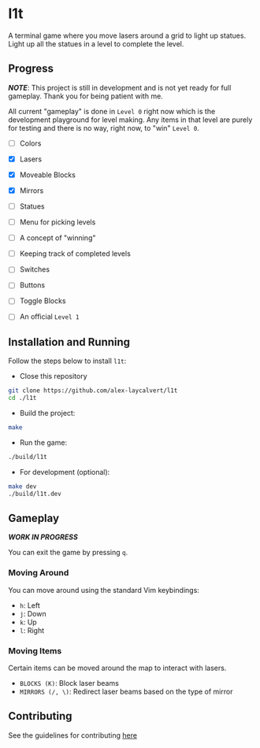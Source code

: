 # l1t

A terminal game where you move lasers around a grid to light up statues.
Light up all the statues in a level to complete the level.

## Progress

***NOTE***: This project is still in development and is not yet ready for
full gameplay. Thank you for being patient with me.

All current "gameplay" is done in `Level 0` right now which is the development
playground for level making. Any items in that level are purely for testing
and there is no way, right now, to "win" `Level 0`.

- [ ] Colors
- [x] Lasers
- [x] Moveable Blocks
- [x] Mirrors
- [ ] Statues
- [ ] Menu for picking levels
- [ ] A concept of "winning"
- [ ] Keeping track of completed levels
- [ ] Switches
- [ ] Buttons
- [ ] Toggle Blocks

- [ ] An official `Level 1`

## Installation and Running

Follow the steps below to install `l1t`:

- Close this repository

```bash
git clone https://github.com/alex-laycalvert/l1t
cd ./l1t
```

- Build the project:

```bash
make
```

- Run the game:

```bash
./build/l1t
```

- For development (optional):

```bash
make dev
./build/l1t.dev
```

## Gameplay

***WORK IN PROGRESS***

You can exit the game by pressing `q`.

### Moving Around

You can move around using the standard Vim keybindings:

- `h`: Left
- `j`: Down
- `k`: Up
- `l`: Right

### Moving Items

Certain items can be moved around the map to interact with lasers.

- `BLOCKS (K)`: Block laser beams
- `MIRRORS (/, \)`: Redirect laser beams based on the type of mirror

## Contributing

See the guidelines for contributing [here](CONTRIBUTING.md)
